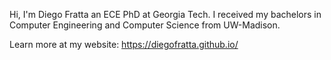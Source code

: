 Hi, I'm Diego Fratta an ECE PhD at Georgia Tech. I received my bachelors in Computer Engineering and Computer Science from UW-Madison. 

Learn more at my website: https://diegofratta.github.io/

